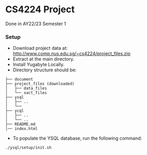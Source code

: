 # CS4224 Project 
Done in AY22/23 Semester 1

### Setup
* Download project data at: http://www.comp.nus.edu.sg/~cs4224/project_files.zip
* Extract at the main directory.
* Install Yugabyte Locally.
* Directory structure should be:
```
├── document
├── project_files (downloaded)
│   ├── data_files
│   └── xact_files
├── ysql
│   ├── ..
│   └── 
├── ycql
│   ├── ..
│   └── ..
├── README.md
│── index.html
```
* To populate the YSQL database, run the following command:
```
./ysql/setup/init.sh
```

